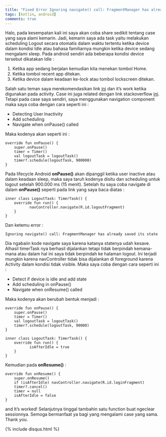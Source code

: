 ```yaml
---
title: "Fixed Error Ignoring navigate() call: FragmentManager has already saved its state Navigation Component"
tags: [kotlin, android]
comments: true
---
```


Halo, pada kesempatan kali ini saya akan coba share sedikit tentang case yang saya alami kemarin. 
Jadi, kemarin saya ada task yaitu melakukan scheduling Logout secara otomatis dalam waktu tertentu ketika device dalam kondisi Idle atau 
bahasa familiarnya mungkin ketika device sedang mengalami sleep. Pada android sendiri ada beberapa kondisi device tersebut dikatakan Idle :

1.	Ketika app sedang berjalan kemudian kita menekan tombol Home.
2.	Ketika tombol recent app ditekan.
3.	Ketika device dalam keadaan ke-lock atau tombol lockscreen ditekan.

Salah satu teman saya merekomendasikan link [ini](http://www.devexchanges.info/2016/06/android-tip-detect-user-inactivity-auto.html) dan it’s work ketika digunakan pada activity. 
Case ini juga related dengan link stackoverflow [ini](https://stackoverflow.com/questions/51895243/ignoring-navigate-call-fragmentmanager-has-already-saved-its-state). 
Tetapi pada case saya sendiri, saya menggunakan navigation component maka saya coba dengan cara seperti ini :

-	Detecting User Inactivity
-	Add scheduling
-	Navigate when onPause() called

Maka kodenya akan seperti ini : 

```
override fun onPause() {
    super.onPause()
    timer = Timer()
    val logoutTask = logoutTask()
    timer?.schedule(logoutTask, 900000)
}
```

Pada lifecycle Android <strong>onPause()</strong> akan dipanggil ketika user inactive atau dalam keadaan sleep, maka saya taruh kodenya disitu dan scheduling untuk logout setelah 900.000 ms (15 menit). 
Setelah itu saya coba navigate di dalam <strong>onPause()</strong> seperti pada link yang saya baca diatas :

```
inner class LogoutTask: TimerTask() {
    override fun run() {
           navController.navigate(R.id.logoutFragment)
    }
}
```

Dan ketemu error :

```
Ignoring navigate() call: FragmentManager has already saved its state
```

Dia ngabaiin kode navigate saya karena katanya statenya udah kesave. 
Alhasil timerTask nya berhasil dijalankan tetapi tidak berpindah kemana-mana atau 
dalam hal ini saya tidak berpindah ke halaman logout. Ini terjadi mungkin karena navController tidak bisa dijalankan di foreground karena Activity dalam kondisi tidak visible. 
Maka saya coba dengan cara seperti ini :

-	Detect if device is idle and add state
-	Add scheduling in onPause()
-	Navigate when onResume() called

Maka kodenya akan berubah bentuk menjadi :

```
override fun onPause() {
    super.onPause()
    timer = Timer()
    val logoutTask = logoutTask()
    timer?.schedule(logoutTask, 90000)
}
```

```
inner class LogoutTask: TimerTask() {
    override fun run() {
           isAfterIdle = true
    }
}
```

Kemudian pada <strong>onResume()</strong> :

```
override fun onResume() {
    super.onResume()
    if (isAfterIdle) navController.navigate(R.id.loginFragment)
    timer?.cancel()
    timer = null
    isAfterIdle = false
}
```

and It’s worked! Selanjutnya tinggal tambahin satu function buat ngeclear sessionnya. 
Semoga bermanfaat ya bagi yang mengalami case yang sama. Thank you.

{% include disqus.html %}
